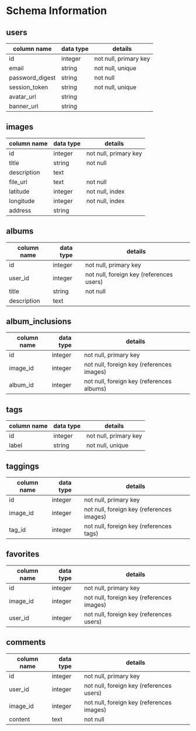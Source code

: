 # Schema Information

## users
column name     | data type | details
----------------|-----------|-----------------------
id              | integer   | not null, primary key
email           | string    | not null, unique
password_digest | string    | not null
session_token   | string    | not null, unique
avatar_url      | string    |
banner_url      | string    |

## images
column name | data type | details
------------|-----------|-----------------------
id          | integer   | not null, primary key
title       | string    | not null
description | text      |
file_url    | text      | not null
latitude    | integer   | not null, index
longitude   | integer   | not null, index
address     | string    |

## albums
column name | data type | details
------------|-----------|-----------------------
id          | integer   | not null, primary key
user_id     | integer   | not null, foreign key (references users)
title       | string    | not null
description | text      |

## album_inclusions
column name | data type | details
------------|-----------|-----------------------
id          | integer   | not null, primary key
image_id    | integer   | not null, foreign key (references images)
album_id    | integer   | not null, foreign key (references albums)

## tags
column name | data type | details
------------|-----------|-----------------------
id          | integer   | not null, primary key
label       | string    | not null, unique

## taggings
column name | data type | details
------------|-----------|-----------------------
id          | integer   | not null, primary key
image_id    | integer   | not null, foreign key (references images)
tag_id      | integer   | not null, foreign key (references tags)

## favorites
column name | data type | details
------------|-----------|-----------------------
id          | integer   | not null, primary key
image_id    | integer   | not null, foreign key (references images)
user_id     | integer   | not null, foreign key (references users)

## comments
column name | data type | details
------------|-----------|-----------------------
id          | integer   | not null, primary key
user_id     | integer   | not null, foreign key (references users)
image_id    | integer   | not null, foreign key (references images)
content     | text      | not null
